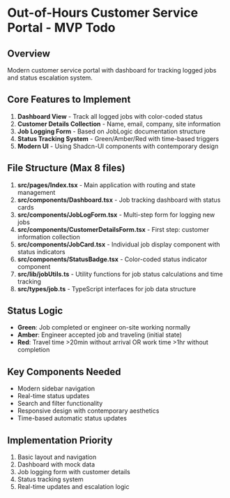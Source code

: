 # Out-of-Hours Customer Service Portal - MVP Todo

## Overview
Modern customer service portal with dashboard for tracking logged jobs and status escalation system.

## Core Features to Implement
1. **Dashboard View** - Track all logged jobs with color-coded status
2. **Customer Details Collection** - Name, email, company, site information
3. **Job Logging Form** - Based on JobLogic documentation structure
4. **Status Tracking System** - Green/Amber/Red with time-based triggers
5. **Modern UI** - Using Shadcn-UI components with contemporary design

## File Structure (Max 8 files)
1. **src/pages/Index.tsx** - Main application with routing and state management
2. **src/components/Dashboard.tsx** - Job tracking dashboard with status cards
3. **src/components/JobLogForm.tsx** - Multi-step form for logging new jobs
4. **src/components/CustomerDetailsForm.tsx** - First step: customer information collection
5. **src/components/JobCard.tsx** - Individual job display component with status indicators
6. **src/components/StatusBadge.tsx** - Color-coded status indicator component
7. **src/lib/jobUtils.ts** - Utility functions for job status calculations and time tracking
8. **src/types/job.ts** - TypeScript interfaces for job data structure

## Status Logic
- **Green**: Job completed or engineer on-site working normally
- **Amber**: Engineer accepted job and traveling (initial state)
- **Red**: Travel time >20min without arrival OR work time >1hr without completion

## Key Components Needed
- Modern sidebar navigation
- Real-time status updates
- Search and filter functionality
- Responsive design with contemporary aesthetics
- Time-based automatic status updates

## Implementation Priority
1. Basic layout and navigation
2. Dashboard with mock data
3. Job logging form with customer details
4. Status tracking system
5. Real-time updates and escalation logic
